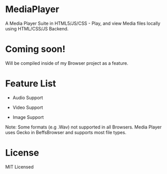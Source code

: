 # MediaPlayer
A Media Player Suite in HTML5/JS/CSS - Play, and view Media files locally using HTML/CSS/JS Backend. 

# Coming soon!

Will be compiled inside of my Browser project as a feature. 


# Feature List

- Audio Support

- Video Support

- Image Support

 Note: Some formats (e.g .Wav) not supported in all Browsers. Media Player uses Gecko in BeffsBrowser and supports most file types.


# License

MIT Licensed
